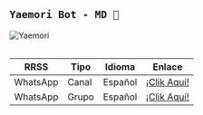 ## **`Yaemori Bot - MD 🌱`**
![Yaemori](https://telegra.ph/file/731e8ba1d2a4a506903cf.jpg)

<table>

| RRSS | Tipo | Idioma | Enlace |
| --- | --- | --- |--- |
| WhatsApp | Canal | Español | [¡Clik Aquí!](https://whatsapp.com/channel/0029VaQD7LAJP216tu9liI2A) |
| WhatsApp | Grupo | Español | [¡Clik Aquí!](https://chat.whatsapp.com/BeukLUNoHtNJDKmMDTfQnd) |

</table>